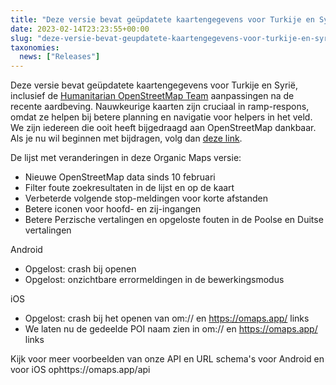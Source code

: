 ```yaml
---
title: "Deze versie bevat geüpdatete kaartengegevens voor Turkije en Syrië, inclusief de Humanitarian OpenStreetMap Team aanpassingen na de recente aardbeving"
date: 2023-02-14T23:23:55+00:00
slug: "deze-versie-bevat-geupdatete-kaartengegevens-voor-turkije-en-syrie-inclusief-de-humanitarian-openstreetmap-teamhttpswwwhotosmorg-aanpassingen-na-de-recente-aardbeving"
taxonomies:
  news: ["Releases"]
---
```


Deze versie bevat geüpdatete kaartengegevens voor Turkije en Syrië, inclusief de [Humanitarian OpenStreetMap Team](https://www.hotosm.org/) aanpassingen na de recente aardbeving. Nauwkeurige kaarten zijn cruciaal in ramp-respons, omdat ze helpen bij betere planning en navigatie voor helpers in het veld. We zijn iedereen die ooit heeft bijgedraagd aan OpenStreetMap dankbaar. Als je nu wil beginnen met bijdragen, volg dan [deze link](https://www.openstreetmap.org/user/Heather%20Leson/diary/400951).

De lijst met veranderingen in deze Organic Maps versie:

* Nieuwe OpenStreetMap data sinds 10 februari
* Filter foute zoekresultaten in de lijst en op de kaart
* Verbeterde volgende stop-meldingen voor korte afstanden
* Betere iconen voor hoofd- en zij-ingangen
* Betere Perzische vertalingen en opgeloste fouten in de Poolse en Duitse vertalingen

Android
* Opgelost: crash bij openen
* Opgelost: onzichtbare errormeldingen in de bewerkingsmodus

iOS
* Opgelost: crash bij het openen van om:// en https://omaps.app/ links
* We laten nu de gedeelde POI naam zien in om:// en https://omaps.app/ links

Kijk voor meer voorbeelden van onze API en URL schema's voor Android en voor iOS ophttps://omaps.app/api
